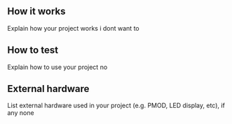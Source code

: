 <!---

This file is used to generate your project datasheet. Please fill in the information below and delete any unused
sections.

You can also include images in this folder and reference them in the markdown. Each image must be less than
512 kb in size, and the combined size of all images must be less than 1 MB.
-->

## How it works

Explain how your project works
i dont want to

## How to test

Explain how to use your project
no

## External hardware

List external hardware used in your project (e.g. PMOD, LED display, etc), if any
none
